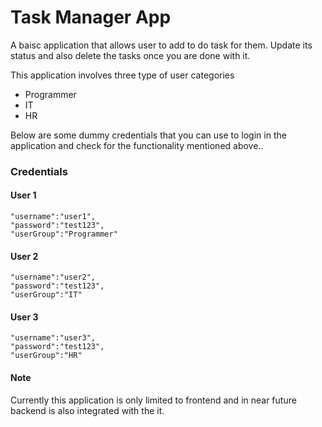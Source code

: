 # Task Manager App

A baisc application that allows user to add to do task for them. Update its status and also delete the tasks once you are done with it.

This application involves three type of user categories
- Programmer
- IT
- HR



Below are some dummy credentials that you can use to login in  the application and check for the functionality mentioned above..

### Credentials

#### User 1
    "username":"user1",
    "password":"test123",
    "userGroup":"Programmer"
#### User 2
    "username":"user2",
    "password":"test123",
    "userGroup":"IT"
#### User 3
    "username":"user3",
    "password":"test123",
    "userGroup":"HR"


    

#### Note

Currently this application is only limited to frontend and in near future backend is also integrated with the it.